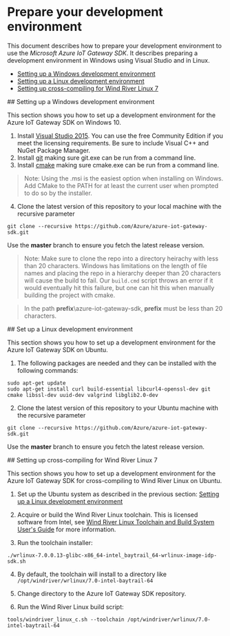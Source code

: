# Prepare your development environment

This document describes how to prepare your development environment to use the *Microsoft Azure IoT Gateway SDK*. It describes preparing a development environment in Windows using Visual Studio and in Linux.

- [Setting up a Windows development environment](#windows)
- [Setting up a Linux development environment](#linux)
- [Setting up cross-compiling for Wind River Linux 7](#windriver)

<a name="windows"/>
## Setting up a Windows development environment

This section shows you how to set up a development environment for the Azure IoT Gateway SDK on Windows 10.

1. Install [Visual Studio 2015](https://www.visualstudio.com). You can use the free Community Edition if you meet the licensing requirements.
Be sure to include Visual C++ and NuGet Package Manager.
2. Install [git](http://www.git-scm.com) making sure git.exe can be run from a command line.
3. Install [cmake](https://cmake.org/download/) making sure cmake.exe can be run from a command line.

>Note: Using the .msi is the easiest option when installing on Windows. Add CMake to the PATH for at least the current user when prompted to do so by the installer. 
4. Clone the latest version of this repository to your local machine with the recursive parameter
```
git clone --recursive https://github.com/Azure/azure-iot-gateway-sdk.git
```
Use the **master** branch to ensure you fetch the latest release version.

>Note: Make sure to clone the repo into a directory heirachy with less than 20 characters. Windows has limitations on the length of file names and placing the repo in a hierarchy deeper than 20 characters will cause the build to fail. Our `build.cmd` script throws an error if it would eventually hit this failure, but one can hit this when manually building the project with cmake. 

> In the path <b>prefix</b>\azure-iot-gateway-sdk, <b>prefix</b> must be less than 20 characters.

<a name="Linux"/>
## Set up a Linux development environment

This section shows you how to set up a development environment for the Azure IoT Gateway SDK on Ubuntu.
 
1. The following packages are needed and they can be installed with the following commands:
```
sudo apt-get update 
sudo apt-get install curl build-essential libcurl4-openssl-dev git cmake libssl-dev uuid-dev valgrind libglib2.0-dev
``` 
2. Clone the latest version of this repository to your Ubuntu machine with the recursive parameter
```
git clone --recursive https://github.com/Azure/azure-iot-gateway-sdk.git
```
Use the **master** branch to ensure you fetch the latest release version.

<a name="windriver"/>
## Setting up cross-compiling for Wind River Linux 7

This section shows you how to set up a development environment for the Azure IoT Gateway SDK for cross-compiling to Wind River Linux on Ubuntu.

1. Set up the Ubuntu system as described in the previous section: [Setting up a Linux development environment](#linux)

2. Acquire or build the Wind River Linux toolchain. This is licensed software from Intel, see [Wind River Linux Toolchain and Build System User's Guide](https://knowledge.windriver.com/en-us/000_Products/000/010/000/050/000_Wind_River_Linux_Toolchain_and_Build_System_User's_Guide%2C_7.0) for more information.

3. Run the toolchain installer: 
```
./wrlinux-7.0.0.13-glibc-x86_64-intel_baytrail_64-wrlinux-image-idp-sdk.sh
```

4. By default, the toolchain will install to a directory like `/opt/windriver/wrlinux/7.0-intel-baytrail-64`

5. Change directory to the Azure IoT Gateway SDK repository.

6. Run the Wind River Linux build script:
```
tools/windriver_linux_c.sh --toolchain /opt/windriver/wrlinux/7.0-intel-baytrail-64
```

